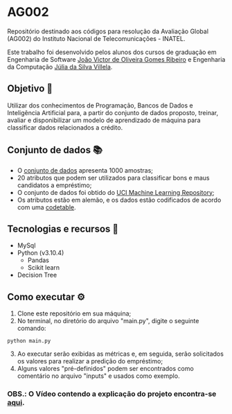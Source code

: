 # AG002
Repositório destinado aos códigos para resolução da Avaliação Global (AG002) do Instituto Nacional de Telecomunicações - INATEL.

Este trabalho foi desenvolvido pelos alunos dos cursos de graduação em Engenharia de Software <a href="https://github.com/jvoliveirag">João Victor de Oliveira Gomes Ribeiro</a> e Engenharia da Computação <a href="https://github.com/juvillela12">Júlia da Silva Villela</a>.

## Objetivo 🎯
 Utilizar dos  conhecimentos  de  Programação,  Bancos  de  Dados  e  Inteligência  Artificial  para,  a  partir do conjunto de dados proposto, treinar, avaliar e disponibilizar um modelo de aprendizado de máquina para classificar dados relacionados a crédito.

 ## Conjunto de dados 📚
 - O <a href="https://raw.githubusercontent.com/marcelovca90-inatel/AG002/main/statlog-germancredit.sql">conjunto de dados</a> apresenta 1000 amostras;
 - 20  atributos  que  podem ser utilizados para classificar bons e maus candidatos a empréstimo;
 - O conjunto de dados foi obtido do <a href="https://archive.ics.uci.edu/ml/datasets/South+German+Credit+%28UPDATE%29">UCI Machine Learning Repository</a>;
 - Os atributos estão em alemão, e os dados estão codificados de acordo com uma <a href="https://raw.githubusercontent.com/marcelovca90-inatel/AG002/main/codetable.txt">codetable</a>.

## Tecnologias e recursos 🚀
- MySql
- Python (v3.10.4)
    - Pandas
    - Scikit learn
- Decision Tree

## Como executar ⚙️
1. Clone este repositório em sua máquina;
2. No terminal, no diretório do arquivo "main.py", digite o seguinte comando:
```
python main.py
```
3. Ao executar serão exibidas as métricas e, em seguida, serão solicitados os valores para realizar a predição do empréstimo;
4. Alguns valores "pré-definidos" podem ser encontrados como comentário no arquivo "inputs" e usados como exemplo.

### OBS.: O Vídeo contendo a explicação do projeto encontra-se <a href="https://vimeo.com/772784740">aqui</a>.